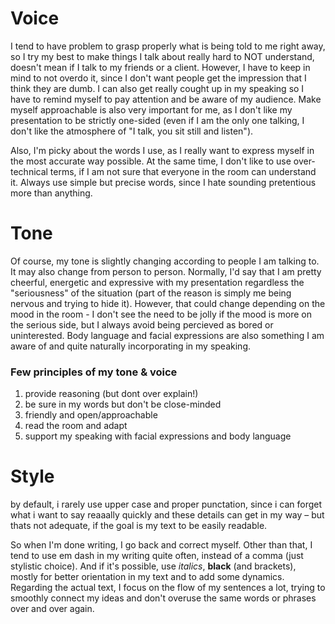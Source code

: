 # Voice
I tend to have problem to grasp properly what is being told to me right away, so I try my best to make things I talk about really hard to NOT understand, doesn't mean if I talk to my friends or a client. However, I have to keep in mind to not overdo it, since I don't want people get the impression that I think they are dumb. I can also get really cought up in my speaking so I have to remind myself to pay attention and be aware of my audience. Make myself approachable is also very important for me, as I don't like my presentation to be strictly one-sided (even if I am the only one talking, I don't like the atmosphere of "I talk, you sit still and listen").

Also, I'm picky about the words I use, as I really want to express myself in the most accurate way possible. At the same time, I don't like to use over-technical terms, if I am not sure that everyone in the room can understand it. Always use simple but precise words, since I hate sounding pretentious more than anything.

# Tone
Of course, my tone is slightly changing according to people I am talking to. It may also change from person to person. Normally, I'd say that I am pretty cheerful, energetic and expressive with my presentation regardless the "seriousness" of the situation (part of the reason is simply me being nervous and trying to hide it). However, that could change depending on the mood in the room - I don't see the need to be jolly if the mood is more on the serious side, but I always avoid being percieved as bored or uninterested. Body language and facial expressions are also something I am aware of and quite naturally incorporating in my speaking.

### Few principles of my tone & voice

1. provide reasoning (but dont over explain!)
2. be sure in my words but don't be close-minded
3. friendly and open/approachable
4. read the room and adapt
5. support my speaking with facial expressions and body language

# Style
by default, i rarely use upper case and proper punctation, since i can forget what i want to say reaaally quickly and these details can get in my way – but thats not adequate, if the goal is my text to be easily readable. 

So when I'm done writing, I go back and correct myself. Other than that, I tend to use em dash in my writing quite often, instead of a comma (just stylistic choice). And if it's possible, use *italics*, **black** (and brackets), mostly for better orientation in my text and to add some dynamics. Regarding the actual text, I focus on the flow of my sentences a lot, trying to smoothly connect my ideas and don't overuse the same words or phrases over and over again.
